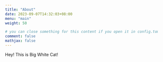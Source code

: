 ```yaml
---
title: "About"
date: 2023-09-07T14:32:03+08:00
menu: "main"
weight: 50

# you can close something for this content if you open it in config.toml.
comment: false
mathjax: false
---
```


Hey! This is Big White Cat!
